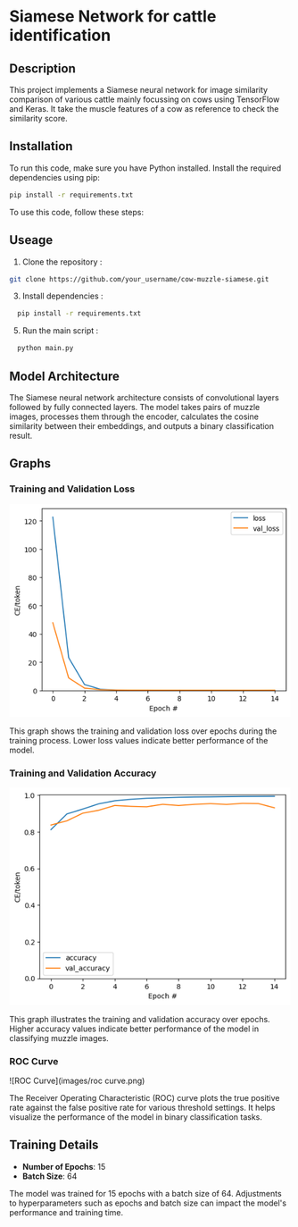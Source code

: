 # Siamese Network for cattle identification

## Description
This project implements a Siamese neural network for image similarity comparison of various cattle mainly focussing on cows using TensorFlow and Keras.
It take the muscle features of a cow as reference to check the similarity score.

## Installation
To run this code, make sure you have Python installed. Install the required dependencies using pip:

```bash
pip install -r requirements.txt
```
To use this code, follow these steps:


## Useage
1) Clone the repository :
  ```bash
  git clone https://github.com/your_username/cow-muzzle-siamese.git
```
3) Install dependencies :
```bash
  pip install -r requirements.txt
```
5) Run the main script :
```bash
  python main.py
```
## Model Architecture
The Siamese neural network architecture consists of convolutional layers followed by fully connected layers. The model takes pairs of muzzle images, processes them through the encoder, calculates the cosine similarity between their embeddings, and outputs a binary classification result.

## Graphs

### Training and Validation Loss

![Training and Validation Loss](images/Loss.png)

This graph shows the training and validation loss over epochs during the training process. Lower loss values indicate better performance of the model.

### Training and Validation Accuracy

![Training and Validation Accuracy](images/accuracy.png)

This graph illustrates the training and validation accuracy over epochs. Higher accuracy values indicate better performance of the model in classifying muzzle images.

### ROC Curve

![ROC Curve](images/roc curve.png)

The Receiver Operating Characteristic (ROC) curve plots the true positive rate against the false positive rate for various threshold settings. It helps visualize the performance of the model in binary classification tasks.

## Training Details

- **Number of Epochs**: 15
- **Batch Size**: 64

The model was trained for 15 epochs with a batch size of 64. Adjustments to hyperparameters such as epochs and batch size can impact the model's performance and training time.


